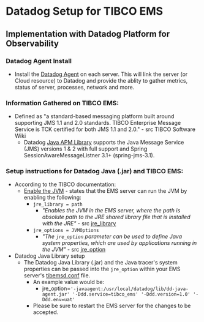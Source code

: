 #  Datadog Setup for TIBCO EMS
## Implementation with Datadog Platform for Observability
### Datadog Agent Install 
- Install the [Datadog Agent](https://docs.datadoghq.com/agent/) on each server. 
This will link the server (or Cloud resource) to Datadog and provide the ablity to gather metrics, status of server, processes, network and more. 

### Information Gathered on TIBCO EMS: 
- Defined as "a standard-based messaging platform built around supporting JMS 1.1 and 2.0 standards. TIBCO Enterprise Message Service is TCK certified for both JMS 1.1 and 2.0." - src TIBCO Software Wiki
  - Datadog [Java APM Library](https://docs.datadoghq.com/tracing/setup_overview/compatibility_requirements/java/#networking-framework-compatibility) supports the Java Message Service (JMS) versions 1 & 2 with full support and Spring SessionAwareMessageListner 3.1+ (spring-jms-3.1). 

### Setup instructions for Datadog Java (.jar) and TIBCO EMS: 
- According to the TIBCO documentation: 
   - [Enable the JVM](https://docs.tibco.com/pub/ems/latest/doc/html/GUID-2C438D30-3692-4655-8859-4B4FF9A0378A.html) - states that the EMS server can run the JVM by enabling the following:  
      - `jre_library = path`
        - _"Enables the JVM in the EMS server, where the path is absolute path to the JRE shared library file that is installed with the JRE"_ - src [jre_library](https://docs.tibco.com/pub/ems/latest/doc/html/GUID-29D232BA-A3FF-4144-A2FD-2B926DE42DCA.html) 
      - `jre_options = JVMOptions`
        - _"The `jre_option` parameter can be used to define Java system properties, which are used by applications running in the JVM"_ - src [jre_option](https://docs.tibco.com/pub/ems/latest/doc/html/GUID-D03822A9-A25B-4BD1-93F6-F250699DE55B.html)
- Datadog Java Library setup 
   - The Datadog Java Library (.jar) and the Java tracer's system properties can be passed into the `jre_option` within your EMS server's [tibemsd.conf](https://docs.tibco.com/pub/ems/latest/doc/html/GUID-65F2F184-5591-4CDF-88F0-5E9240AB8170.html) file.
      - An example value would be: 
         - jre_option=`'-javaagent:/usr/local/datadog/lib/dd-java-agent.jar' '-Ddd.service=tibco_ems' '-Ddd.version=1.0' '-Ddd.env=uat'`
      - Please be sure to restart the EMS server for the changes to be accepted. 

